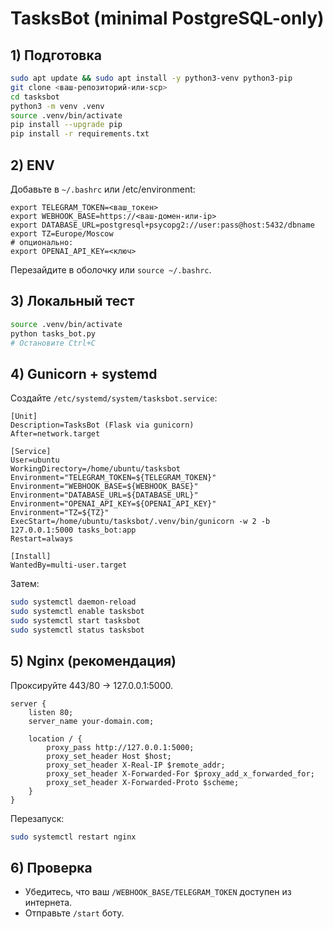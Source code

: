 # TasksBot (minimal PostgreSQL-only)

## 1) Подготовка
```bash
sudo apt update && sudo apt install -y python3-venv python3-pip
git clone <ваш-репозиторий-или-scp>
cd tasksbot
python3 -m venv .venv
source .venv/bin/activate
pip install --upgrade pip
pip install -r requirements.txt
```

## 2) ENV
Добавьте в `~/.bashrc` или /etc/environment:
```
export TELEGRAM_TOKEN=<ваш_токен>
export WEBHOOK_BASE=https://<ваш-домен-или-ip>
export DATABASE_URL=postgresql+psycopg2://user:pass@host:5432/dbname
export TZ=Europe/Moscow
# опционально:
export OPENAI_API_KEY=<ключ>
```
Перезайдите в оболочку или `source ~/.bashrc`.

## 3) Локальный тест
```bash
source .venv/bin/activate
python tasks_bot.py
# Остановите Ctrl+C
```

## 4) Gunicorn + systemd
Создайте `/etc/systemd/system/tasksbot.service`:
```
[Unit]
Description=TasksBot (Flask via gunicorn)
After=network.target

[Service]
User=ubuntu
WorkingDirectory=/home/ubuntu/tasksbot
Environment="TELEGRAM_TOKEN=${TELEGRAM_TOKEN}"
Environment="WEBHOOK_BASE=${WEBHOOK_BASE}"
Environment="DATABASE_URL=${DATABASE_URL}"
Environment="OPENAI_API_KEY=${OPENAI_API_KEY}"
Environment="TZ=${TZ}"
ExecStart=/home/ubuntu/tasksbot/.venv/bin/gunicorn -w 2 -b 127.0.0.1:5000 tasks_bot:app
Restart=always

[Install]
WantedBy=multi-user.target
```
Затем:
```bash
sudo systemctl daemon-reload
sudo systemctl enable tasksbot
sudo systemctl start tasksbot
sudo systemctl status tasksbot
```

## 5) Nginx (рекомендация)
Проксируйте 443/80 → 127.0.0.1:5000.

```
server {
    listen 80;
    server_name your-domain.com;

    location / {
        proxy_pass http://127.0.0.1:5000;
        proxy_set_header Host $host;
        proxy_set_header X-Real-IP $remote_addr;
        proxy_set_header X-Forwarded-For $proxy_add_x_forwarded_for;
        proxy_set_header X-Forwarded-Proto $scheme;
    }
}
```

Перезапуск:
```bash
sudo systemctl restart nginx
```

## 6) Проверка
- Убедитесь, что ваш `/WEBHOOK_BASE/TELEGRAM_TOKEN` доступен из интернета.
- Отправьте `/start` боту.
```